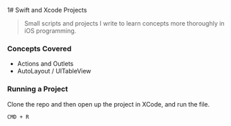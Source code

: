 1# Swift and Xcode Projects

> Small scripts and projects I write to learn concepts more thoroughly in iOS programming.

### Concepts Covered

* Actions and Outlets
* AutoLayout / UITableView

### Running a Project
Clone the repo and then open up the project in XCode, and run the file.
```sh
CMD + R
```
